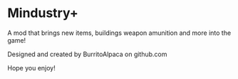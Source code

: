 # Mindustry+

A mod that brings new items, buildings weapon amunition and more into the game!

Designed and created by BurritoAlpaca on github.com

Hope you enjoy!